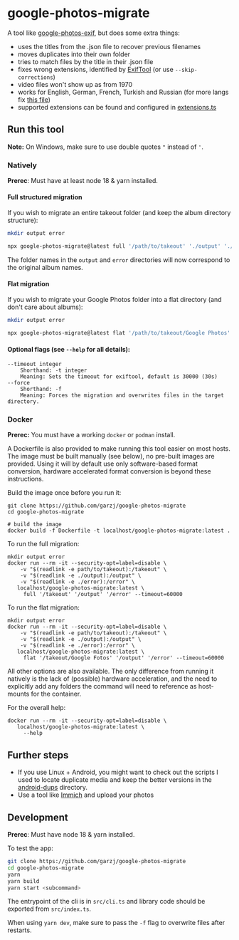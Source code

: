# google-photos-migrate

A tool like [google-photos-exif](https://github.com/mattwilson1024/google-photos-exif), but does some extra things:

- uses the titles from the .json file to recover previous filenames
- moves duplicates into their own folder
- tries to match files by the title in their .json file
- fixes wrong extensions, identified by [ExifTool](https://exiftool.org/) (or use `--skip-corrections`)
- video files won't show up as from 1970
- works for English, German, French, Turkish and Russian (for more langs fix [this file](./src/config/langs.ts))
- supported extensions can be found and configured in [extensions.ts](./src/config/extensions.ts)

## Run this tool

**Note:** On Windows, make sure to use double quotes `"` instead of `'`.

### Natively

**Prerec**: Must have at least node 18 & yarn installed.

#### Full structured migration

If you wish to migrate an entire takeout folder (and keep the album directory structure):

```bash
mkdir output error

npx google-photos-migrate@latest full '/path/to/takeout' './output' './error' --timeout 60000
```

The folder names in the `output` and `error` directories will now correspond to the original album names.

#### Flat migration

If you wish to migrate your Google Photos folder into a flat directory (and don't care about albums):

```bash
mkdir output error

npx google-photos-migrate@latest flat '/path/to/takeout/Google Photos' './output' './error' --timeout 60000
```

#### Optional flags (see `--help` for all details):

```
--timeout integer
    Shorthand: -t integer
    Meaning: Sets the timeout for exiftool, default is 30000 (30s)
--force
    Shorthand: -f
    Meaning: Forces the migration and overwrites files in the target directory.
```

### Docker

**Prerec:** You must have a working `docker` or `podman` install.

A Dockerfile is also provided to make running this tool easier on most hosts. The image must be built manually (see below), no pre-built images are provided. Using it will by default use only software-based format conversion, hardware accelerated format conversion is beyond these instructions.

Build the image once before you run it:

```shell
git clone https://github.com/garzj/google-photos-migrate
cd google-photos-migrate

# build the image
docker build -f Dockerfile -t localhost/google-photos-migrate:latest .
```

To run the full migration:

```shell
mkdir output error
docker run --rm -it --security-opt=label=disable \
    -v "$(readlink -e path/to/takeout):/takeout" \
    -v "$(readlink -e ./output):/output" \
    -v "$(readlink -e ./error):/error" \
   localhost/google-photos-migrate:latest \
     full '/takeout' '/output' '/error' --timeout=60000
```

To run the flat migration:

```shell
mkdir output error
docker run --rm -it --security-opt=label=disable \
    -v "$(readlink -e path/to/takeout):/takeout" \
    -v "$(readlink -e ./output):/output" \
    -v "$(readlink -e ./error):/error" \
   localhost/google-photos-migrate:latest \
     flat '/takeout/Google Fotos' '/output' '/error' --timeout=60000
```

All other options are also available. The only difference from running it natively is the lack of (possible) hardware acceleration, and the need to explicitly add any folders the command will need to reference as host-mounts for the container.

For the overall help:

```shell
docker run --rm -it --security-opt=label=disable \
   localhost/google-photos-migrate:latest \
     --help
```

## Further steps

- If you use Linux + Android, you might want to check out the scripts I used to locate duplicate media and keep the better versions in the [android-dups](./android-dups/) directory.
- Use a tool like [Immich](https://github.com/immich-app/immich) and upload your photos

## Development

**Prerec**: Must have node 18 & yarn installed.

To test the app:

```bash
git clone https://github.com/garzj/google-photos-migrate
cd google-photos-migrate
yarn
yarn build
yarn start <subcommand>
```

The entrypoint of the cli is in `src/cli.ts` and library code should be exported from `src/index.ts`.

When using `yarn dev`, make sure to pass the `-f` flag to overwrite files after restarts.
